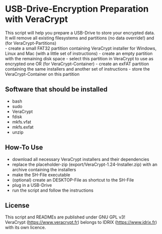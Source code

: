 # USB-Drive-Encryption Preparation with VeraCrypt
This script will help you prepare a USB-Drive to store your encrypted data.\
It will remove all existing filesystems and partitions (no data override!) and\
(for VeraCrypt-Partitions)\
	- create a small FAT32 partition containing VeraCrypt installer for
	  Windows, Linux and Mac (with a little set of instructions)
	- create an empty partition with the remaining disk space
		- select this partition in VeraCrypt to use as encrypted one
OR (for VeraCrypt-Container)
	- create an exFAT partition containing the same installers and another
	  set of instructions
		- store the VeraCrypt-Container on this partition

## Software that should be installed
- bash
- sudo
- VeraCrypt
- fdisk
- mkfs.vfat
- mkfs.exfat
- unzip

## How-To Use
- download all necessary VeraCrypt installers and their dependencies
- replace the placeholder-zip (export/VeraCrypt-1.24-Installer.zip) with an archive containing the installers
- make the SH-File executable
- (optional) create an DESKTOP-File as shortcut to the SH-File
- plug in a USB-Drive
- run the script and follow the instructions

## License
This script and READMEs are published under GNU GPL v3!\
VeraCrypt (https://www.veracrypt.fr) belongs to IDRIX (https://www.idrix.fr) with its own licence.
